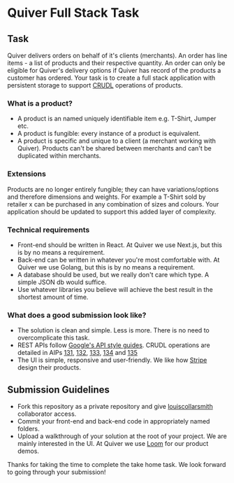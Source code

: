 # Quiver Full Stack Task

## Task


Quiver delivers orders on behalf of it's clients (merchants). An order has line items - a list of products and their respective quantity. An order can only be eligible for Quiver's delivery options if Quiver has record of the products a customer has ordered. Your task is to create a full stack application with persistent storage to support [CRUDL](https://acronyms.thefreedictionary.com/CRUDL#:~:text=Acronym,Read%2C%20Update%2C%20Delete%2C%20List) operations of products. 

### What is a product?

- A product is an named uniquely identifiable item e.g. T-Shirt, Jumper etc.
- A product is fungible: every instance of a product is equivalent. 
- A product is specific and unique to a client (a merchant working with Quiver). Products can't be shared between merchants and can't be duplicated within merchants.

### Extensions

Products are no longer entirely fungible; they can have variations/options and therefore dimensions and weights. For example a T-Shirt sold by retailer x can be purchased in any combination of sizes and colours. Your application should be updated to support this added layer of complexity.

### Technical requirements
- Front-end should be written in React. At Quiver we use Next.js, but this is by no means a requirement. 
- Back-end can be written in whatever you're most comfortable with. At Quiver we use Golang, but this is by no means a requirement.
- A database should be used, but we really don't care which type. A simple JSON db would suffice.
- Use whatever libraries you believe will achieve the best result in the shortest amount of time.

### What does a good submission look like?

- The solution is clean and simple. Less is more. There is no need to overcomplicate this task.
- REST APIs follow [Google's API style guides](https://google.aip.dev/1). CRUDL operations are detailed in AIPs [131](https://google.aip.dev/131), [132](https://google.aip.dev/132), [133](https://google.aip.dev/133), [134](https://google.aip.dev/134) and [135](https://google.aip.dev/135)
- The UI is simple, responsive and user-friendly. We like how [Stripe](https://www.youtube.com/watch?v=BwvYsLGHeRI) design their products.

## Submission Guidelines
- Fork this repository as a private repository and give [louiscollarsmith](https://github.com/louiscollarsmith) collaborator access.
- Commit your front-end and back-end code in appropriately named folders.
- Upload a walkthrough of your solution at the root of your project. We are mainly interested in the UI. At Quiver we use [Loom](https://www.loom.com/) for our product demos.

Thanks for taking the time to complete the take home task. We look forward to going through your submission!
